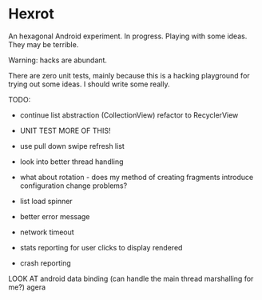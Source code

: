 # Hexrot

An hexagonal Android experiment. In progress. Playing with some ideas. They may be terrible.

Warning: hacks are abundant.

There are zero unit tests, mainly because this is a hacking playground for trying out some ideas.
I should write some really.

TODO:

- continue list abstraction (CollectionView) refactor to RecyclerView
- UNIT TEST MORE OF THIS!
- use pull down swipe refresh list

- look into better thread handling

- what about rotation - does my method of creating fragments introduce configuration change problems?

- list load spinner
- better error message
- network timeout

- stats reporting for user clicks to display rendered
- crash reporting


LOOK AT
android data binding (can handle the main thread marshalling for me?)
agera
